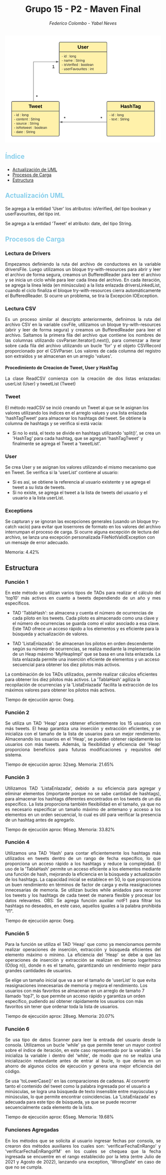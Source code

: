 <h1 align="center"> Grupo 15 - P2 - Maven Final </h1>
<h6 align="center"> Federico Colombo - Yabel Neves </h6>


<p align="center">
  <img src="UMLObligatorio.png" alt="UML Actualizado">
</p>

## <p><span style="color: skyblue;"> Índice </span></p>
* [Actualización de UML](#actualizacion-uml)
* [Procesos de Carga](#descripción)
* [Estructura](#estructura)


## <p><span style="color: skyblue;"> Actualización UML </span></p>
<p> Se agrega a la entidad 'User' los atributos: isVerified, del tipo boolean y userFavourites, del tipo int. </p>
<p> Se agrega a la entidad 'Tweet' el atributo: date, del tipo String. </p>

## <p><span style="color: skyblue;"> Procesos de Carga </span></p>

### Lectura de Drivers
<p align="justify"> 
    Empezamos definiendo la ruta del archivo de conductores en la variable driversFile. Luego utilizamos un bloque 
try-with-resources para abrir y leer el archivo de forma segura, creamos un BufferedReader para leer el archivo y se 
inicia un ciclo while para leer cada línea del archivo.
En cada iteración, se agrega la línea leída (en minúsculas) a la lista enlazada driversLinkedList, cuando el ciclo 
finaliza el bloque try-with-resources cierra automáticamente el BufferedReader. Si ocurre un problema, se tira la 
Excepción IOException. </p>

### Lectura CSV
<p align="justify"> 
    Es un proceso similar al descripto anteriormente, definimos la ruta del archivo CSV en la variable csvFile,
utilizamos un bloque try-with-resources (abrir y leer de forma segura) y creamos un BufferedReader para leer el archivo.
Saltamos la primera fila del archivo que contiene los nombres de las columnas utilizando csvParser.iterator().next(), para comenzar a 
iterar sobre cada fila del archivo utilizando un bucle 'for' y el objeto CSVRecord proporcionado por el CSVParser.
Los valores de cada columna del registro son extraídos y se almacenan en un arreglo 'values'.</p>

#### Procedimiento de Creacion de Tweet, User y HashTag
<p align="justify"> 
La clase ReadCSV comienza con la creación de dos listas enlazadas: userList (User) y tweetList (Tweet)

### Tweet
El método readCSV se inció creando un Tweet al que se le asignan los valores utilizando los índices en el arreglo values y 
una lista enlazada 'hashTagTweet' para almacenar los hashtags del tweet. Se obtiene la columna de hashtags y se verifica si está vacía:
- Si no lo está, el texto se divide en hashtags utilizando 'split()', se crea un 'HashTag' para cada hashtag, que se agregan 'hashTagTweet' y 
finalmente se agrega el Tweet a 'tweetList'.

### User
Se crea User y se asignan los valores utilizando el mismo mecanismo que en Tweet. Se verifica si la 'userList' contiene al usuario:
- Si es así, se obtiene la referencia al usuario existente y se agrega el tweet a su lista de tweets.
- Si no existe, se agrega el tweet a la lista de tweets del usuario y el usuario a la lista userList. 

### Exceptions 
Se capturan y se ignoran las excepciones generales (usando un bloque try-catch vacío) para evitar que loserrores de formato en los valores del 
archivo interrumpan el proceso de carga. Si ocurre alguna excepción de lectura del archivo, se lanza una excepción personalizada FileNotValidException 
con un mensaje de error adecuado.

Memoria: 4.42%
</p>


## Estructura

### Función 1

<p align="justify"> 
En este método se utilizan varios tipos de TADs para realizar el cálculo del 'top10' más activos en cuanto a tweets dependiendo de un año y mes específicos.

- TAD 'TablaHash': se almacena y cuenta el número de ocurrencias de cada piloto en los tweets. Cada piloto es almacenado como una clave y 
el número de ocurrencias se guarda como el valor asociado a esa clave. Este TAD ofrece un acceso rápido a los elementos y es eficiente para 
la búsqueda y actualización de valores.

- TAD 'ListaEnlazada': Se almacenan los pilotos en orden descendente según su número de ocurrencias, se realiza mediante la implementación de un Heap máximo 'MyHeapImpl'
que se basa en una lista enlazada. La lista enlazada permite una inserción eficiente de elementos y un acceso secuencial para obtener los diez pilotos más activos.

La combinación de los TADs utilizados, permite realizar cálculos eficientes para obtener los diez pilotos más activos. 
La 'TablaHash' agiliza la recopilación de ocurrencias y la 'ListaEnlazada' facilita la extracción de los máximos valores para obtener los pilotos más activos. 

Tiempo de ejecución aprox: 0seg.</p>


### Función 2


<p align="justify"> 
Se utiliza un TAD 'Heap' para obtener eficientemente los 15 usuarios con más tweets. El heap garantiza una inserción y extracción eficientes, 
y se inicializa con el tamaño de la lista de usuarios para un mejor rendimiento. Almacenando los usuarios en el 'Heap', se pueden obtener 
rápidamente los usuarios con más tweets. Además, la flexibilidad y eficiencia del 'Heap' proporciona beneficios para futuras modificaciones y requisitos del sistema.

Tiempo de ejecución aprox: 32seg.
Memoria: 21.65% </p>

### Función 3

<p align="justify"> 
Utilizamos TAD 'ListaEnlazada', debido a su eficiencia para agregar y eliminar elementos (importante porque no se sabe cantidad de hashtags), 
para almacenar los hashtags diferentes encontrados en los tweets de un día específico. La lista proporciona también flexibilidad en el tamaño, 
ya que no es necesario especificar un tamaño máximo de antemano y acceso a los elementos en un orden secuencial, lo cual es útil para verificar 
la presencia de un hashtag antes de agregarlo. 

Tiempo de ejecución aprox: 96seg.
Memoria: 33.82% </p>

### Función 4

<p align="justify">
Utilizamos una TAD 'Hash' para contar eficientemente los hashtags más utilizados en tweets dentro de un rango de fecha específico, lo que proporciona un 
acceso rápido a los hashtags y reduce la complejidad. El uso de la 'TablaHash' permite un acceso eficiente a los elementos mediante una función de hash, 
mejorando la eficiencia en la búsqueda y actualización de los hashtags. La capacidad inicial se establece en 50, lo que proporciona un buen rendimiento 
en términos de factor de carga y evita reasignaciones innecesarias de memoria. Se utilizan bucles while anidados para recorrer los tweets y los hashtags 
de cada tweet de manera flexible y procesar los datos relevantes.
OBS: Se agrega función auxiliar notF1 para filtrar los hashtags no deseados, en este caso, aquellos iguales a la palabra prohibida "f1". 

Tiempo de ejecución aprox: 0seg. </p>

### Función 5

<p align="justify">
Para la función se utiliza el TAD 'Heap' que como ya mencionamos permite realizar operaciones de inserción, extracción y búsqueda eficientes del elemento máximo o mínimo. 
La eficiencia del 'Heap' se debe a que las operaciones de inserción y extracción se realizan en tiempo logarítmico (O(log n)), donde n es el tamaño, 
garantizando un rendimiento mejor para grandes cantidades de usuarios.

Se elige un tamaño inicial que va a ser el tamaño de 'userList' lo que evita reasignaciones innecesarias de memoria y mejora el rendimiento.
Los usuarios con más favoritos se almacenan en un arreglo de tamaño 7 llamado 'top7', lo que permite un acceso rápido y garantiza un orden específico, pudiendo
así obtener rápidamente los usuarios con más favoritos sin tener que ordenar toda la lista de usuarios. 

Tiempo de ejecución aprox: 28seg.
Memoria: 20.07% </p>

### Función 6

<p align="justify"> 
Se usa tipo de datos Scanner para leer la entrada del usuario desde la consola.
Utilizamos un bucle 'while' ya que permite tener un mayor control sobre el índice de iteración, 
en este caso representado por la variable i. Se inicializa la variable i dentro del 'while', de modo que no 
se realiza una inicialización redundante antes de entrar al bucle, lo que deriva en un ahorro de algunos ciclos de ejecución 
y genera una mejor eficiencia del código.

Se usa 'toLowerCase()' en las comparaciones de cadenas. Al convertir tanto el contenido del tweet como la palabra ingresada 
por el usuario a minúsculas, se logra una búsqueda de texto insensible entre mayúsculas y minúsculas, lo que permite encontrar coincidencias.
La 'ListaEnlazada' es adecuada para este tipo de búsqueda, ya que se puede recorrer secuencialmente cada elemento de la lista.

Tiempo de ejecución aprox: 65seg.
Memoria: 19.68% </p>


### Funciones Agregadas

<p align="justify"> 
En los métodos que se solicita al usuario ingresar fechas por consola, se crearon dos métodos auxiliares los cuales son: 
'verificarFechaEnRango' y 'verificarFechaEnRangoYM' en los cuales se chequea que la 
fecha ingresada se encuentre en el rango establecido por la letra (entre Julio de 2021 y Agosto de 2022), 
lanzando una exception, 'WrongDate' en caso de que no se cumpla.
</p>
